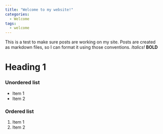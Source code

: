 ```yaml
---
title: "Welcome to my website!"
categories:
  - Welcome
tags:
  - welcome
---
```


This is a test to make sure posts are working on my site. Posts are created as markdown files,
so I can format it using those conventions. *Italics!* **BOLD**

# Heading 1
### Unordered list
- Item 1
- Item 2

### Ordered list
1. Item 1
2. Item 2